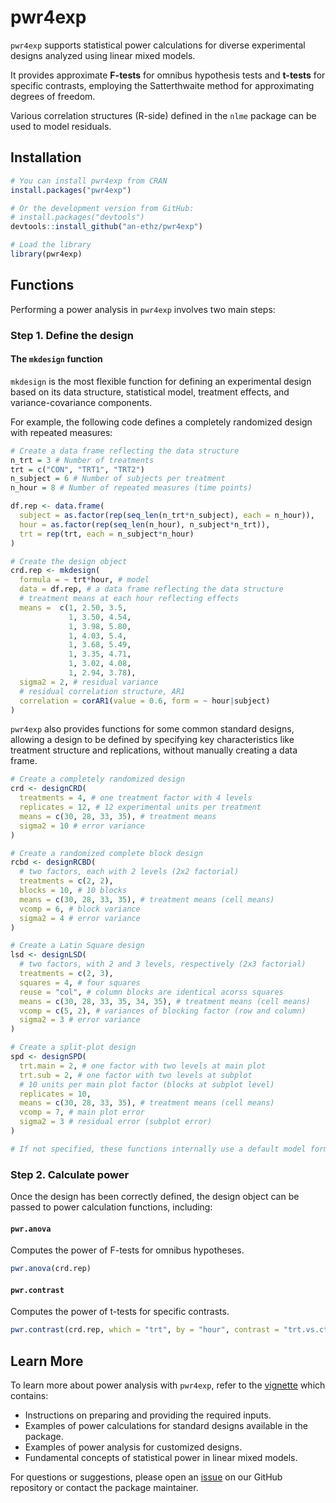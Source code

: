 # pwr4exp

`pwr4exp` supports statistical power calculations for diverse experimental designs analyzed using linear mixed models.

It provides approximate **F-tests** for omnibus hypothesis tests and **t-tests** for specific contrasts, employing the Satterthwaite method for approximating degrees of freedom.

Various correlation structures (R-side) defined in the `nlme` package can be used to model residuals.

<!-- badges: start -->

<!-- badges: end -->

## Installation

``` r
# You can install pwr4exp from CRAN
install.packages("pwr4exp")

# Or the development version from GitHub:
# install.packages("devtools")
devtools::install_github("an-ethz/pwr4exp")
```

``` r
# Load the library
library(pwr4exp)
```

## Functions

Performing a power analysis in `pwr4exp` involves two main steps:

### Step 1. **Define the design**

#### The `mkdesign` function

`mkdesign` is the most flexible function for defining an experimental design based on its data structure, statistical model, treatment effects, and variance-covariance components.

For example, the following code defines a completely randomized design with repeated measures:

``` r
# Create a data frame reflecting the data structure
n_trt = 3 # Number of treatments
trt = c("CON", "TRT1", "TRT2")
n_subject = 6 # Number of subjects per treatment
n_hour = 8 # Number of repeated measures (time points)

df.rep <- data.frame(
  subject = as.factor(rep(seq_len(n_trt*n_subject), each = n_hour)),
  hour = as.factor(rep(seq_len(n_hour), n_subject*n_trt)),
  trt = rep(trt, each = n_subject*n_hour)
)

# Create the design object
crd.rep <- mkdesign(
  formula = ~ trt*hour, # model
  data = df.rep, # a data frame reflecting the data structure
  # treatment means at each hour reflecting effects
  means =  c(1, 2.50, 3.5,
             1, 3.50, 4.54,
             1, 3.98, 5.80,
             1, 4.03, 5.4,
             1, 3.68, 5.49,
             1, 3.35, 4.71,
             1, 3.02, 4.08,
             1, 2.94, 3.78), 
  sigma2 = 2, # residual variance
  # residual correlation structure, AR1
  correlation = corAR1(value = 0.6, form = ~ hour|subject) 
)
```

`pwr4exp` also provides functions for some common standard designs, allowing a design to be defined by specifying key characteristics like treatment structure and replications, without manually creating a data frame.

``` r
# Create a completely randomized design
crd <- designCRD(
  treatments = 4, # one treatment factor with 4 levels
  replicates = 12, # 12 experimental units per treatment
  means = c(30, 28, 33, 35), # treatment means
  sigma2 = 10 # error variance
)

# Create a randomized complete block design
rcbd <- designRCBD(
  # two factors, each with 2 levels (2x2 factorial)
  treatments = c(2, 2), 
  blocks = 10, # 10 blocks
  means = c(30, 28, 33, 35), # treatment means (cell means)
  vcomp = 6, # block variance
  sigma2 = 4 # error variance
)

# Create a Latin Square design
lsd <- designLSD(
  # two factors, with 2 and 3 levels, respectively (2x3 factorial)
  treatments = c(2, 3), 
  squares = 4, # four squares
  reuse = "col", # column blocks are identical acorss squares
  means = c(30, 28, 33, 35, 34, 35), # treatment means (cell means)
  vcomp = c(5, 2), # variances of blocking factor (row and column)
  sigma2 = 3 # error variance
)

# Create a split-plot design
spd <- designSPD(
  trt.main = 2, # one factor with two levels at main plot
  trt.sub = 2, # one factor with two levels at subplot
  # 10 units per main plot factor (blocks at subplot level)
  replicates = 10, 
  means = c(30, 28, 33, 35), # treatment means (cell means)
  vcomp = 7, # main plot error
  sigma2 = 3 # residual error (subplot error)
)

# If not specified, these functions internally use a default model formula that includes main effects and all interactions, with block factors fitted as random effects.
```

### Step 2. **Calculate power**

Once the design has been correctly defined, the design object can be passed to power calculation functions, including:

#### `pwr.anova`

Computes the power of F-tests for omnibus hypotheses.

``` r
pwr.anova(crd.rep)
```

#### `pwr.contrast`

Computes the power of t-tests for specific contrasts.

``` r
pwr.contrast(crd.rep, which = "trt", by = "hour", contrast = "trt.vs.ctrl")
```

## Learn More

To learn more about power analysis with `pwr4exp`, refer to the [vignette](https://an-ethz.github.io/pwr4exp/articles/pwr4exp.html) which contains:

-   Instructions on preparing and providing the required inputs.
-   Examples of power calculations for standard designs available in the package.
-   Examples of power analysis for customized designs.
-   Fundamental concepts of statistical power in linear mixed models.

For questions or suggestions, please open an [issue](https://github.com/an-ethz/pwr4exp/issues) on our GitHub repository or contact the package maintainer.
